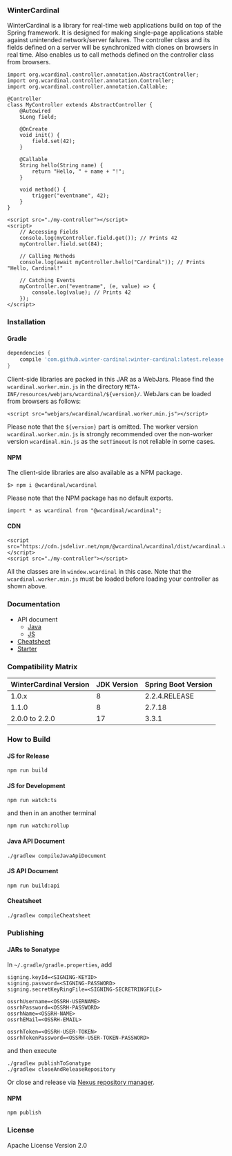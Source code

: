 ### WinterCardinal

WinterCardinal is a library for real-time web applications build on top of the Spring framework.
It is designed for making single-page applications stable against unintended network/server failures.
The controller class and its fields defined on a server will be synchronized with clones on browsers in real time.
Also enables us to call methods defined on the controller class from browsers.

```java:Java
import org.wcardinal.controller.annotation.AbstractController;
import org.wcardinal.controller.annotation.Controller;
import org.wcardinal.controller.annotation.Callable;

@Controller
class MyController extends AbstractController {
	@Autowired
	SLong field;

	@OnCreate
	void init() {
		field.set(42);
	}

	@Callable
	String hello(String name) {
		return "Hello, " + name + "!";
	}

	void method() {
		trigger("eventname", 42);
	}
}
```

```html:HTML
<script src="./my-controller"></script>
<script>
	// Accessing Fields
	console.log(myController.field.get()); // Prints 42
	myController.field.set(84);

	// Calling Methods
	console.log(await myController.hello("Cardinal")); // Prints "Hello, Cardinal!"

	// Catching Events
	myController.on("eventname", (e, value) => {
		console.log(value); // Prints 42
	});
</script>
```

### Installation

#### Gradle

```groovy:build.gradle
dependencies {
	compile 'com.github.winter-cardinal:winter-cardinal:latest.release'
}
```

Client-side libraries are packed in this JAR as a WebJars.
Please find the `wcardinal.worker.min.js` in the directory `META-INF/resources/webjars/wcardinal/${version}/`.
WebJars can be loaded from browsers as follows:

```html:HTML
<script src="webjars/wcardinal/wcardinal.worker.min.js"></script>
```

Please note that the `${version}` part is omitted. The worker version `wcardinal.worker.min.js` is strongly recommended over the non-worker version `wcardinal.min.js` as the `setTimeout` is not reliable in some cases.

#### NPM

The client-side libraries are also available as a NPM package.

```shell:Terminal
$> npm i @wcardinal/wcardinal
```

Please note that the NPM package has no default exports.

```javascript:JavaScript
import * as wcardinal from "@wcardinal/wcardinal";
```

#### CDN

```html:HTML
<script src="https://cdn.jsdelivr.net/npm/@wcardinal/wcardinal/dist/wcardinal.worker.min.js"></script>
<script src="./my-controller"></script>
```

All the classes are in `window.wcardinal` in this case.
Note that the `wcardinal.worker.min.js` must be loaded before loading your controller as shown above.

### Documentation

* API document
	* [Java](https://winter-cardinal.github.io/winter-cardinal/api/java/)
	* [JS](https://winter-cardinal.github.io/winter-cardinal/api/js/)
* [Cheatsheet](https://winter-cardinal.github.io/winter-cardinal/cheatsheet/all-in-one.html)
* [Starter](https://github.com/winter-cardinal/winter-cardinal-starter)

### Compatibility Matrix

|WinterCardinal Version|JDK Version        |Spring Boot Version |
|--                    |--                 |--                  |
|1.0.x                 |8                  |2.2.4.RELEASE       |
|1.1.0                 |8                  |2.7.18              |
|2.0.0 to 2.2.0        |17                 |3.3.1               |

### How to Build

#### JS for Release

```shell
npm run build
```

#### JS for Development

```shell
npm run watch:ts
```

and then in an another terminal

```shell
npm run watch:rollup
```

#### Java API Document

```shell
./gradlew compileJavaApiDocument
```

#### JS API Document

```shell
npm run build:api
```

#### Cheatsheet

```shell
./gradlew compileCheatsheet
```

### Publishing

#### JARs to Sonatype

In `~/.gradle/gradle.properties`, add

```shell
signing.keyId=<SIGNING-KEYID>
signing.password=<SIGNING-PASSWORD>
signing.secretKeyRingFile=<SIGNING-SECRETRINGFILE>

ossrhUsername=<OSSRH-USERNAME>
ossrhPassword=<OSSRH-PASSWORD>
ossrhName=<OSSRH-NAME>
ossrhEMail=<OSSRH-EMAIL>

ossrhToken=<OSSRH-USER-TOKEN>
ossrhTokenPassword=<OSSRH-USER-TOKEN-PASSWORD>
```

and then execute

```shell
./gradlew publishToSonatype
./gradlew closeAndReleaseRepository
```

Or close and release via [Nexus repository manager](https://oss.sonatype.org/).

#### NPM

```shell
npm publish
```

### License

Apache License Version 2.0
